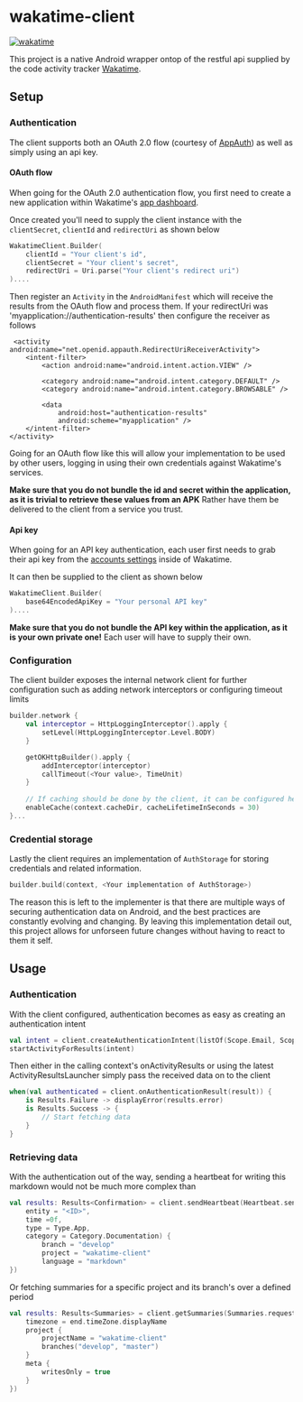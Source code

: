 # wakatime-client
[![wakatime](https://wakatime.com/badge/github/hrafnthor/wakatime-client.svg)](https://wakatime.com/badge/github/hrafnthor/wakatime-client)

This project is a native Android wrapper ontop of the restful api supplied by the code activity tracker [Wakatime](https://www.wakatime.com).

## Setup

### Authentication

The client supports both an OAuth 2.0 flow (courtesy of [AppAuth](https://github.com/openid/AppAuth-Android)) as well as simply using an api key.

#### OAuth flow

When going for the OAuth 2.0 authentication flow, you first need to create a new application within Wakatime's [app dashboard](https://wakatime.com/apps).

Once created you'll need to supply the client instance with the `clientSecret`, `clientId` and `redirectUri` as shown below

```kotlin
WakatimeClient.Builder(
    clientId = "Your client's id",
    clientSecret = "Your client's secret",
    redirectUri = Uri.parse("Your client's redirect uri")
)....
```
Then register an `Activity` in the `AndroidManifest` which will receive the results from the OAuth flow and process them. If your redirectUri was 'myapplication://authentication-results' then configure the receiver as follows

```
 <activity android:name="net.openid.appauth.RedirectUriReceiverActivity">
    <intent-filter>
        <action android:name="android.intent.action.VIEW" />

        <category android:name="android.intent.category.DEFAULT" />
        <category android:name="android.intent.category.BROWSABLE" />

        <data
            android:host="authentication-results"
            android:scheme="myapplication" />
    </intent-filter>
</activity>
```
Going for an OAuth flow like this will allow your implementation to be used by other users, logging in using their own credentials against Wakatime's services.

**Make sure that you do not bundle the id and secret within the application, as it is trivial to retrieve these values from an APK**
Rather have them be delivered to the client from a service you trust.

#### Api key

When going for an API key authentication, each user first needs to grab their api key from the [accounts settings](https://wakatime.com/settings/accounts) inside of Wakatime.

It can then be supplied to the client as shown below

```kotlin
WakatimeClient.Builder(
    base64EncodedApiKey = "Your personal API key"
)....
```
**Make sure that you do not bundle the API key within the application, as it is your own private one!** Each user will have to supply their own.

### Configuration

The client builder exposes the internal network client for further configuration such as adding network interceptors or configuring timeout limits

```kotlin
builder.network {
    val interceptor = HttpLoggingInterceptor().apply {
        setLevel(HttpLoggingInterceptor.Level.BODY)
    }

    getOKHttpBuilder().apply {
        addInterceptor(interceptor)
        callTimeout(<Your value>, TimeUnit)
    }
    
    // If caching should be done by the client, it can be configured here
    enableCache(context.cacheDir, cacheLifetimeInSeconds = 30)
}...
```

### Credential storage

Lastly the client requires an implementation of `AuthStorage` for storing credentials and related information.

```kotlin
builder.build(context, <Your implementation of AuthStorage>)
```
The reason this is left to the implementer is that there are multiple ways of securing authentication data on Android, and the best practices are constantly evolving and changing. By leaving this implementation detail out, this project allows for unforseen future changes without having to react to them it self.

## Usage

### Authentication

With the client configured, authentication becomes as easy as creating an authentication intent

```kotlin
val intent = client.createAuthenticationIntent(listOf(Scope.Email, Scope.ReadStats))
startActivityForResults(intent)
```

Then either in the calling context's onActivityResults or using the latest ActivityResultsLauncher
simply pass the received data on to the client

```kotlin
when(val authenticated = client.onAuthenticationResult(result)) {
    is Results.Failure -> displayError(results.error)
    is Results.Success -> {
        // Start fetching data
    }
}

```
### Retrieving data

With the authentication out of the way, sending a heartbeat for writing this markdown would not be much more complex than

```kotlin
val results: Results<Confirmation> = client.sendHeartbeat(Heartbeat.send(
    entity = "<ID>",
    time =0f, 
    type = Type.App, 
    category = Category.Documentation) {
        branch = "develop"
        project = "wakatime-client"
        language = "markdown"
})
```

Or fetching summaries for a specific project and its branch's over a defined period

```kotlin
val results: Results<Summaries> = client.getSummaries(Summaries.request(start, end) {
    timezone = end.timeZone.displayName
    project {
        projectName = "wakatime-client"
        branches("develop", "master")
    }
    meta { 
        writesOnly = true
    }
})
```
